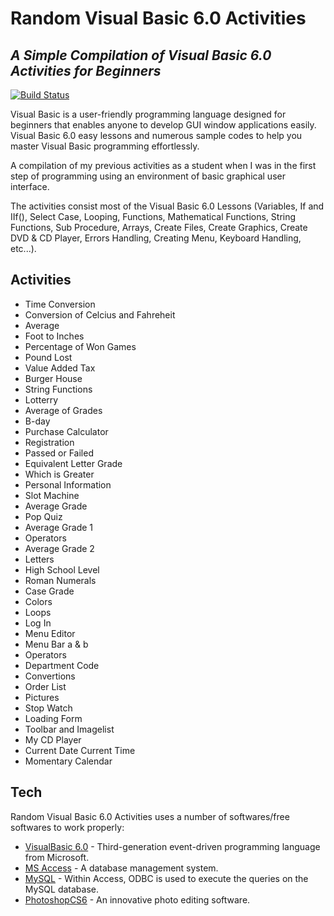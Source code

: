 # Random Visual Basic 6.0 Activities
## _A Simple Compilation of Visual Basic 6.0 Activities for Beginners_

[![Build Status](https://travis-ci.org/joemccann/dillinger.svg?branch=master)](https://github.com/acjacinto/computerized-voting-system)

Visual Basic is a user-friendly programming language designed for beginners that enables anyone to develop GUI window applications easily. Visual Basic 6.0 easy lessons and numerous sample codes to help you master Visual Basic programming effortlessly. 

A compilation of my previous activities as a student when I was in the first step of programming using an environment of basic graphical user interface.

The activities consist most of the Visual Basic 6.0 Lessons (Variables, If and IIf(), Select Case, Looping, Functions, Mathematical Functions, String Functions, Sub Procedure, Arrays, Create Files, Create Graphics, Create DVD & CD Player, Errors Handling, Creating Menu, Keyboard Handling, etc...).

## Activities

- Time Conversion
- Conversion of Celcius and Fahreheit
- Average
- Foot to Inches
- Percentage of Won Games
- Pound Lost
- Value Added Tax
- Burger House
- String Functions 
- Lotterry
- Average of Grades
- B-day
- Purchase Calculator
- Registration
- Passed or Failed
- Equivalent Letter Grade
- Which is Greater
- Personal Information
- Slot Machine
- Average Grade
- Pop Quiz
- Average Grade 1
- Operators
- Average Grade 2
- Letters
- High School Level
- Roman Numerals
- Case Grade
- Colors
- Loops
- Log In
- Menu Editor
- Menu Bar a & b
- Operators
- Department Code
- Convertions
- Order List
- Pictures
- Stop Watch
- Loading Form
- Toolbar and Imagelist
- My CD Player
- Current Date Current Time
- Momentary Calendar

## Tech

Random Visual Basic 6.0 Activities uses a number of softwares/free softwares to work properly:

- [VisualBasic 6.0](https://winworldpc.com/product/microsoft-visual-bas/60) - Third-generation event-driven programming language from Microsoft.
- [MS Access](https://www.microsoft.com/en-ww/microsoft-365/access) - A database management system.
- [MySQL](https://dev.mysql.com/doc/connector-odbc/en/connector-odbc-examples-tools-with-access.html) - Within Access, ODBC is used to execute the queries on the MySQL database.
- [PhotoshopCS6](https://www.adobe.com/sea/products/photoshop.html) - An innovative photo editing software.



[//]: # (These are reference links used in the body of this note and get stripped out when the markdown processor does its job. There is no need to format nicely because it shouldn't be seen. Thanks SO - http://stackoverflow.com/questions/4823468/store-comments-in-markdown-syntax)

   [git-repo-url]: <https://github.com/joemccann/dillinger.git>
   [john gruber]: <http://daringfireball.net>
   [df1]: <http://daringfireball.net/projects/markdown/>
   [markdown-it]: <https://github.com/markdown-it/markdown-it>
   [Ace Editor]: <http://ace.ajax.org>
   [node.js]: <http://nodejs.org>
   [Twitter Bootstrap]: <http://twitter.github.com/bootstrap/>
   [jQuery]: <http://jquery.com>
   [@tjholowaychuk]: <http://twitter.com/tjholowaychuk>
   [express]: <http://expressjs.com>
   [AngularJS]: <http://angularjs.org>
   [Gulp]: <http://gulpjs.com>

   [PlDb]: <https://github.com/joemccann/dillinger/tree/master/plugins/dropbox/README.md>
   [PlGh]: <https://github.com/joemccann/dillinger/tree/master/plugins/github/README.md>
   [PlGd]: <https://github.com/joemccann/dillinger/tree/master/plugins/googledrive/README.md>
   [PlOd]: <https://github.com/joemccann/dillinger/tree/master/plugins/onedrive/README.md>
   [PlMe]: <https://github.com/joemccann/dillinger/tree/master/plugins/medium/README.md>
   [PlGa]: <https://github.com/RahulHP/dillinger/blob/master/plugins/googleanalytics/README.md>
